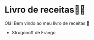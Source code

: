 # Livro de receitas:woman_cook:

Olá! Bem vindo ao meu livro de receitas :wave:

- Strogonoff de Frango

